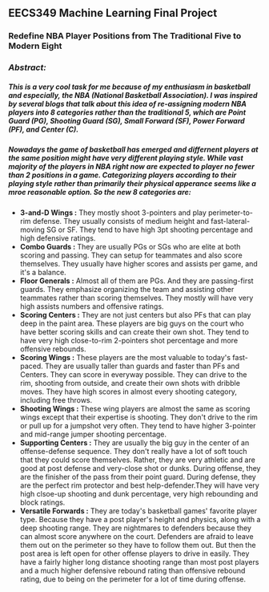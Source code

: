 ## **EECS349 Machine Learning Final Project**

### Redefine NBA Player Positions from The Traditional Five to Modern Eight
### _Abstract:_
##### This is a very cool task for me because of my enthusiasm in basketball and especially, the NBA (National Basketball Association). I was inspired by several blogs that talk about this idea of re-assigning modern NBA players into 8 categories rather than the traditional 5, which are Point Guard (**PG**), Shooting Guard (**SG**), Small Forward (**SF**), Power Forward (**PF**), and Center (**C**). 
##### Nowadays the game of basketball has emerged and differnent players at the same position might have very different playing style. While vast majority of the players in NBA right now are expected to player no fewer than 2 positions in a game. Categorizing players according to their playing style rather than primarily their physical apperance seems like a mroe reasonable option. So the new 8 categories are:
* **3-and-D Wings :** They mostly shoot 3-pointers and play perimeter-to-rim defense. They usually consists of medium height and fast-lateral-moving SG or SF. They tend to have high 3pt shooting percentage and high defensive ratings.
* **Combo Guards :** They are usually PGs or SGs who are elite at both scoring and passing. They can setup for teammates and also score themselves. They usually have higher scores and assists per game, and it's a balance.
* **Floor Generals :** Almost all of them are PGs. And they are passing-first guards. They emphasize organizing the team and assisting other teammates rather than scoring themselves. They mostly will have very high assists numbers and offensive ratings.
* **Scoring Centers :** They are not just centers but also PFs that can play deep in the paint area. These players are big guys on the court who have better scoring skills and can create their own shot. They tend to have very high close-to-rim 2-pointers shot percentage and more offensive rebounds.
* **Scoring Wings :** These players are the most valuable to today's fast-paced. They are usually taller than guards and faster than PFs and Centers. They can score in everyway possible. They can drive to the rim, shooting from outside, and create their own shots with dribble moves. They have high scores in almost every shooting category, including free throws.
* **Shooting Wings :** These wing players are almost the same as scoring wings except that their expertise is shooting. They don't drive to the rim or pull up for a jumpshot very often. They tend to have higher 3-pointer and mid-range jumper shooting percentage.
* **Supporting Centers :** They are usually the big guy in the center of an offense-defense sequence. They don't really have a lot of soft touch that they could score themselves. Rather, they are very athletic and are good at post defense and very-close shot or dunks. During offense, they are the finisher of the pass from their point guard. During defense, they are the perfect rim protector and best help-defender.They will have very high clsoe-up shooting and dunk percentage, very high rebounding and block ratings.
* **Versatile Forwards :** They are today's basketball games' favorite player type. Because they have a post player's height and physics, along with a deep shooting range. They are nightmares to defenders because they can almost score anywhere on the court. Defenders are afraid to leave them out on the perimeter so they have to follow them out. But then the post area is left open for other offense players to drive in easily. They have a fairly higher long distance shooting range than most post players and a much higher defensive rebound rating than offensive rebound rating, due to being on the perimeter for a lot of time during offense.